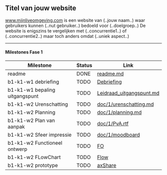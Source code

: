 ## Titel van jouw website
www.mijnliveomgeving.com is een website van (..jouw naam..) waar gebruikers kunnen (..nut gebruiker..) bedoeld voor (..doelgroep..)
De website is enigszins te vergelijken met (..concurrentie1..) of (..concurrentie2..) maar toch anders omdat (..uniek aspect..)

---
#### Milestones Fase 1
| Milestone  | Status | Link | 
| ------ |  ------ | ------ |
| readme                         | DONE |  [readme.md]            | 
| b1-k1-w1 debriefing            | TODO | [Debriefing]            |
| b1-k1-w1 bepaling uitgangspunt | TODO | [Leidraad_uitgangspunt.md] | 
| b1-k1-w2 Urenschatting         | TODO | [doc/1/urenschatting.md]|
| b1-k1-w2 Planning              | TODO | [doc/1/planning.md]     |
| b1-k1-w2 Plan van aanpak       | TODO | [doc/1/PvA.rtf]         | 
| b1-k1-w2 Sfeer impressie       | TODO | [doc/1/moodboard]       | 
| b1-k1-w2 Functioneel ontwerp   | TODO | [FO]                    |
| b1-k1-w2 FLowChart             | TODO | [Flow]                  | 
| b1-k1-w2 prototype             | TODO | [axShare]               |

   [readme.md]: <https://github.com/JouwGithubNaam/myband/blob/master/readme.md>
   [Leidraad_uitgangspunt.md]: <https://github.com/HjalmarSnoep/MyBandStarter/blob/master/doc/1/uitgangspunt.md>
   [Debriefing]: <https://docs.google.com/document/u/0/>
   [doc/1/PvA.rtf]: <https://github.com/HjalmarSnoep/MyBandStarter/blob/master/doc/1/PvA.rtf>
   [doc/1/urenschatting.md]: <https://github.com/HjalmarSnoep/MyBandStarter/blob/master/doc/1/Urenschatting.md>
   [doc/1/planning.md]: <https://github.com/HjalmarSnoep/MyBandStarter/blob/master/doc/1/planning.md>
   [doc/1/moodboard]: <https://www.google.nl/search?q=moodboard&tbm=isch>
   [FO]: <https://github.com/jouwgithub/doc/1/FO.md>
   [Flow]: <https://github.com/jouwgithub/doc/1/flow.svg>
   [axShare]: <http://w2d1bw.axshare.com/>
